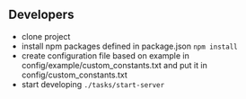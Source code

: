 ## Developers

- clone project
- install npm packages defined in package.json `npm install`
- create configuration file based on example in config/example/custom_constants.txt and put it in config/custom_constants.txt
- start developing `./tasks/start-server`
